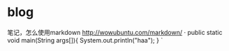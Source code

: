 blog
====
笔记，怎么使用markdown
http://wowubuntu.com/markdown/
·
  public static void main(String args[]){
    System.out.println("haa");
  }
`
